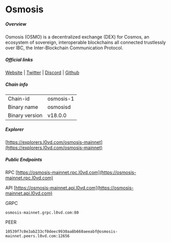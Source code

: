 # Osmosis


##### Overview
Osmosis (OSMO) is a decentralized exchange (DEX) for Cosmos, an ecosystem of sovereign, interoperable blockchains all connected trustlessly over IBC, the Inter-Blockchain Communication Protocol.


##### Official links
[Website](https://osmosis.zone) | [Twitter](https://twitter.com/osmosiszone) | [Discord](https://discord.gg/osmosis) | [Github](https://github.com/osmosis-labs)

##### Chain info

|  |  |
| ------ | ------ |
| Chain-id | osmosis-1 |
| Binary name | osmosisd |
| Binary version | v18.0.0 |

##### Explorer
[https://explorers.l0vd.com/osmosis-mainnet](https://explorers.l0vd.com/osmosis-mainnet)

##### Public Endpoints
RPC
[https://osmosis-mainnet.rpc.l0vd.com](https://osmosis-mainnet.rpc.l0vd.com)

API
[https://osmosis-mainnet.api.l0vd.com](https://osmosis-mainnet.api.l0vd.com)

GRPC
```
osmosis-mainnet.grpc.l0vd.com:80
```

PEER
```
10539f7c0e3ab233cf0deec9930aa8b660aeeabf@osmosis-mainnet.peers.l0vd.com:12656
```
